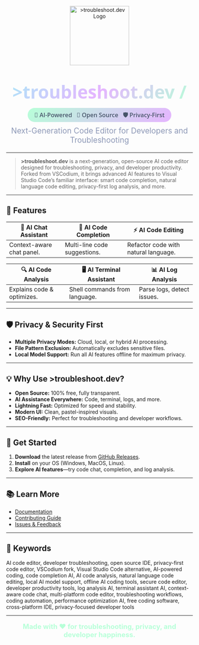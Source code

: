 <!--
For full visual effects, preview this README as HTML in your browser.
Open Sans font, pastel gradients, and blinking animation are included for local HTML or website use.
-->

<p align="center">
  <img src="./assets/troubleshoot-dev-logo.png" alt=">troubleshoot.dev Logo" width="160">
</p>

<h1 align="center">
  <span style="font-family:'Open Sans',sans-serif; font-weight:700; font-size:3rem; background:linear-gradient(135deg,#aee6f8,#e5b4ff,#b7ffd8); -webkit-background-clip:text; -webkit-text-fill-color:transparent;">
    &gt;troubleshoot.dev
    <span id="blinking-slash" style="color:#aee6f8;">/</span>
  </span>
</h1>

<p align="center">
  <span style="background: linear-gradient(135deg, #b7ffd8 0%, #e5b4ff 100%); color:#475569; font-family:'Open Sans',sans-serif; border-radius:20px; padding:8px 18px; font-weight:600; font-size:1rem;">
    🤖 AI-Powered &nbsp; 🚀 Open Source &nbsp; 🛡️ Privacy-First
  </span>
</p>

<p align="center" style="font-size:1.3rem; color:#8e99b7; margin-top: 10px;">
  Next-Generation Code Editor for Developers and Troubleshooting
</p>

---

> **>troubleshoot.dev** is a next-generation, open-source AI code editor designed for troubleshooting, privacy, and developer productivity.<br>
> Forked from VSCodium, it brings advanced AI features to Visual Studio Code’s familiar interface: smart code completion, natural language code editing, privacy-first log analysis, and more.

---

## 🌟 Features

| 💬 **AI Chat Assistant**     | 🚀 **AI Code Completion**         | ⚡ **AI Code Editing**            |
|-----------------------------|-----------------------------------|-----------------------------------|
| Context-aware chat panel.    | Multi-line code suggestions.      | Refactor code with natural language. |

| 🔍 **AI Code Analysis**      | 🖥️ **AI Terminal Assistant**      | 📊 **AI Log Analysis**            |
|-----------------------------|-----------------------------------|-----------------------------------|
| Explains code & optimizes.   | Shell commands from language.     | Parse logs, detect issues.         |

---

## 🛡️ Privacy & Security First

- **Multiple Privacy Modes:** Cloud, local, or hybrid AI processing.
- **File Pattern Exclusion:** Automatically excludes sensitive files.
- **Local Model Support:** Run all AI features offline for maximum privacy.

---

## 💡 Why Use >troubleshoot.dev?

- **Open Source:** 100% free, fully transparent.
- **AI Assistance Everywhere:** Code, terminal, logs, and more.
- **Lightning Fast:** Optimized for speed and stability.
- **Modern UI:** Clean, pastel-inspired visuals.  
- **SEO-Friendly:** Perfect for troubleshooting and developer workflows.

---

## 🚀 Get Started

1. **Download** the latest release from [GitHub Releases](https://github.com/troubleshoot-dev/troubleshoot-dev/releases).
2. **Install** on your OS (Windows, MacOS, Linux).
3. **Explore AI features**—try code chat, completion, and log analysis.

---

## 📚 Learn More

- [Documentation](https://github.com/troubleshoot-dev/troubleshoot-dev/wiki)
- [Contributing Guide](https://github.com/troubleshoot-dev/troubleshoot-dev/blob/master/CONTRIBUTING.md)
- [Issues & Feedback](https://github.com/troubleshoot-dev/troubleshoot-dev/issues)

---

## 🔎 Keywords

AI code editor, developer troubleshooting, open source IDE, privacy-first code editor, VSCodium fork, Visual Studio Code alternative, AI-powered coding, code completion AI, AI code analysis, natural language code editing, local AI model support, offline AI coding tools, secure code editor, developer productivity tools, log analysis AI, terminal assistant AI, context-aware code chat, multi-platform code editor, troubleshooting workflows, coding automation, performance optimization AI, free coding software, cross-platform IDE, privacy-focused developer tools

---

<p align="center" style="font-size:1.15rem; color:#b7ffd8;">
  <strong>Made with ❤️ for troubleshooting, privacy, and developer happiness.</strong>
</p>

<!--
Optional: For your website or local HTML preview, add this at the bottom to enable font and animation:
<link href="https://fonts.googleapis.com/css2?family=Open+Sans:wght@300;400;600;700&display=swap" rel="stylesheet">
<style>
  body { font-family: 'Open Sans',sans-serif; }
  #blinking-slash {
    animation: blink 1.2s infinite, colorShift 4s infinite;
  }
  @keyframes blink {
    0%, 50% { opacity: 1; }
    51%, 100% { opacity: 0; }
  }
  @keyframes colorShift {
    0% { color: #aee6f8; }
    25% { color: #e5b4ff; }
    50% { color: #b7ffd8; }
    75% { color: #ffd6e0; }
    100% { color: #aee6f8; }
  }
</style>
-->
